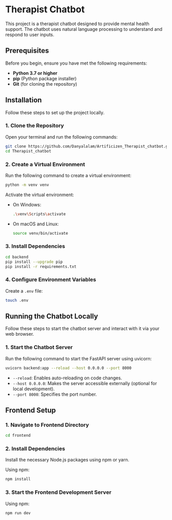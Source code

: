 # Therapist Chatbot

This project is a therapist chatbot designed to provide mental health support. The chatbot uses natural language processing to understand and respond to user inputs.

## Prerequisites

Before you begin, ensure you have met the following requirements:

- **Python 3.7 or higher**
- **pip** (Python package installer)
- **Git** (for cloning the repository)

## Installation

Follow these steps to set up the project locally.

### 1. Clone the Repository

Open your terminal and run the following commands:

```bash
git clone https://github.com/Danyalalam/Artificizen_Therapist_chatbot.git
cd Therapist_chatbot
```

### 2. Create a Virtual Environment

Run the following command to create a virtual environment:

```bash
python -m venv venv
```

Activate the virtual environment:

- On Windows:
    ```bash
    .\venv\Scripts\activate
    ```
- On macOS and Linux:
    ```bash
    source venv/bin/activate
    ```

### 3. Install Dependencies

```bash
cd backend
pip install --upgrade pip
pip install -r requirements.txt
```

### 4. Configure Environment Variables

Create a `.env` file:

```bash
touch .env
```

## Running the Chatbot Locally

Follow these steps to start the chatbot server and interact with it via your web browser.

### 1. Start the Chatbot Server

Run the following command to start the FastAPI server using uvicorn:

```bash
uvicorn backend:app --reload --host 0.0.0.0 --port 8000
```

- `--reload`: Enables auto-reloading on code changes.
- `--host 0.0.0.0`: Makes the server accessible externally (optional for local development).
- `--port 8000`: Specifies the port number.

## Frontend Setup

### 1. Navigate to Frontend Directory

```bash
cd frontend
```

### 2. Install Dependencies

Install the necessary Node.js packages using npm or yarn.

Using npm:

```bash
npm install
```


### 3. Start the Frontend Development Server

Using npm:

```bash
npm run dev
```

